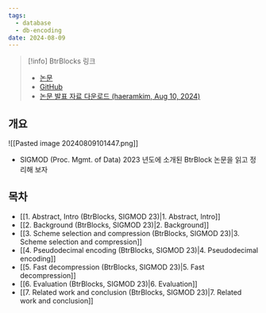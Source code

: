 ```yaml
---
tags:
  - database
  - db-encoding
date: 2024-08-09
---
```

> [!info] BtrBlocks 링크
> - [논문](https://dl.acm.org/doi/10.1145/3589263)
> - [GitHub](https://github.com/maxi-k/btrblocks)
> - [논문 발표 자료 다운로드 (haeramkim, Aug 10, 2024)](https://raw.githubusercontent.com/haeramkeem/mdg.haeramk.im/main/files/btrblocks.presentation.2024-08-10.dlplab.cse.snu.ac.kr.pdf)

## 개요

![[Pasted image 20240809101447.png]]

- SIGMOD (Proc. Mgmt. of Data) 2023 년도에 소개된 BtrBlock 논문을 읽고 정리해 보자

## 목차

- [[1. Abstract, Intro (BtrBlocks, SIGMOD 23)|1. Abstract, Intro]]
- [[2. Background (BtrBlocks, SIGMOD 23)|2. Background]]
- [[3. Scheme selection and compression (BtrBlocks, SIGMOD 23)|3. Scheme selection and compression]]
- [[4. Pseudodecimal encoding (BtrBlocks, SIGMOD 23)|4. Pseudodecimal encoding]]
- [[5. Fast decompression (BtrBlocks, SIGMOD 23)|5. Fast decompression]]
- [[6. Evaluation (BtrBlocks, SIGMOD 23)|6. Evaluation]]
- [[7. Related work and conclusion (BtrBlocks, SIGMOD 23)|7. Related work and conclusion]]